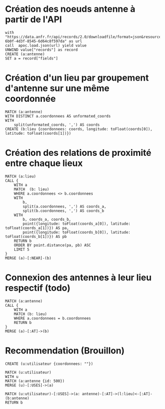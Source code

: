 # Création des noeuds antenne à partir de l'API
```
with "https://data.anfr.fr/api/records/2.0/downloadfile/format=json&resource_id=88ef0887-6b0f-4d3f-8545-6d64c8f597da" as url
call  apoc.load.json(url) yield value
UNWIND value["records"] as record
CREATE (a:antenne)
SET a = record["fields"]
```

# Création d'un lieu par groupement d'antenne sur une même coordonnée
```
MATCH (a:antenne)
WITH DISTINCT a.coordonnees AS unformated_coords
WITH
    split(unformated_coords, ',') AS coords
CREATE (b:lieu {coordonnees: coords, longitude: toFloat(coords[0]), latitude: toFloat(coords[1])})
```

# Création des relations de proximité entre chaque lieux
```
MATCH (a:lieu)
CALL {
    WITH a
    MATCH  (b: lieu)
    WHERE a.coordonnees <> b.coordonnees
    WITH
        b,
        split(a.coordonnees, ',') AS coords_a,
        split(b.coordonnees, ',') AS coords_b
    WITH
        b, coords_a, coords_b,
        point({longitude: toFloat(coords_a[0]), latitude: toFloat(coords_a[1])}) AS pa,
        point({longitude: toFloat(coords_b[0]), latitude: toFloat(coords_b[1])}) AS pb
    RETURN b
    ORDER BY point.distance(pa, pb) ASC
    LIMIT 5
}
MERGE (a)-[:NEAR]-(b)
```

# Connexion des antennes à leur lieu respectif (todo)
```
MATCH (a:antenne)
CALL {
    WITH a
    MATCH (b: lieu)
    WHERE a.coordonnees = b.coordonnees
    RETURN b
}
MERGE (a)-[:AT]->(b)
```

# Recommendation (Brouillon)
```
CREATE (u:utilisateur {coordonnees: ""})

MATCH (u:utilisateur)
WITH u
MATCH (a:antenne {id: 500})
MERGE (u)-[:USES]->(a)

MATCH (u:utilisateur)-[:USES]->(a: antenne)-[:AT]->(l:lieu)<-[:AT]-(b:antenne)
RETURN b

```
